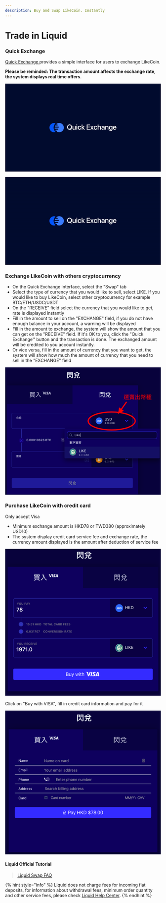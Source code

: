 ```yaml
---
description: Buy and Swap LikeCoin. Instantly
---
```


# Trade in Liquid

### Quick Exchange

[Quick Exchange ](https://app.liquid.com/quick-exchange)provides a simple interface for users to exchange LikeCoin.

**Please be reminded: The transaction amount affects the exchange rate, the system displays real time offers.**

![](../../.gitbook/assets/quick-exchange-1.png)

![](../../.gitbook/assets/liquid-qe.gif)

### **Exchange LikeCoin with others cryptocurrency**

* On the Quick Exchange interface, select the "Swap" tab
* Select the type of currency that you would like to sell, select LIKE. If you would like to buy LikeCoin, select other cryptocurrency for example BTC/ETH/USDC/USDT
* On the "RECEIVE" field select the currency that you would like to get, rate is displayed instantly
* Fill in the amount to sell on the "EXCHANGE" field, if you do not have enough balance in your account, a warning will be displayed
* Fill in the amount to exchange, the system will show the amount that you can get on the "RECEIVE" field. If it's OK to you, click the "Quick Exchange'' button and the transaction is done. The exchanged amount will be credited to you account instantly.
* Or vice versa, fill in the amount of currency that you want to get, the system will show how much the amount of currency that you need to sell in the "EXCHANGE" field

![](../../.gitbook/assets/quick-exchange-2.png)

### Purchase LikeCoin with credit card

Only accept Visa

* Minimum exchange amount is HKD78 or TWD380 \(approximately USD10\)
* The system display credit card service fee and exchange rate, the currency amount displayed is the amount after deduction of service fee 

![](../../.gitbook/assets/quick-exchange-3.png)

Click on "Buy with VISA", fill in credit card information and pay for it

![](../../.gitbook/assets/quick-exchange-4.png)

#### Liquid Official Tutorial

> [Liquid Swap FAQ](https://help.liquid.com/en/articles/2607590-liquid-swap-faq)

{% hint style="info" %}
Liquid does not charge fees for incoming fiat deposits, for information about withdrawal fees, minimum order quantity and other service fees, please check [Liquid Help Center](https://help.liquid.com/en/).
{% endhint %}

